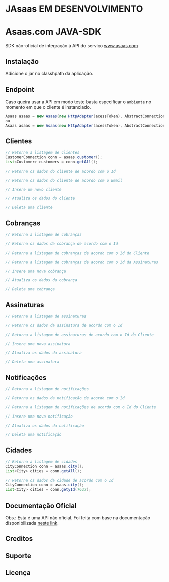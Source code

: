 # JAsaas EM DESENVOLVIMENTO

Asaas.com JAVA-SDK
=================

SDK não-oficial de integração á API do serviço www.asaas.com

Instalação
----------

Adicione o jar no classhpath da aplicação.

Endpoint
--------

Caso queira usar a API em modo teste basta especificar o `ambiente` no momento em que o cliente é instanciado.

```java
Asaas asaas = new Asaas(new HttpAdapter(acessToken), AbstractConnection.AMBIENTE_HOMOLOGACAO);
ou
Asaas asaas = new Asaas(new HttpAdapter(acessToken), AbstractConnection.AMBIENTE_PRODUCAO);
```


Clientes
--------

```java
// Retorna a listagem de clientes
CustomerConnection conn = asaas.customer();
List<Customer> customers = conn.getAll();

// Retorna os dados do cliente de acordo com o Id

// Retorna os dados do cliente de acordo com o Email

// Insere um novo cliente

// Atualiza os dados do cliente

// Deleta uma cliente
```


Cobranças
------------

```java
// Retorna a listagem de cobranças

// Retorna os dados da cobrança de acordo com o Id

// Retorna a listagem de cobranças de acordo com o Id do Cliente

// Retorna a listagem de cobranças de acordo com o Id da Assinaturas

// Insere uma nova cobrança

// Atualiza os dados da cobrança

// Deleta uma cobrança
```


Assinaturas
------------

```java
// Retorna a listagem de assinaturas

// Retorna os dados da assinatura de acordo com o Id

// Retorna a listagem de assinaturas de acordo com o Id do Cliente

// Insere uma nova assinatura

// Atualiza os dados da assinatura

// Deleta uma assinatura
```


Notificações
------------

```java
// Retorna a listagem de notificações

// Retorna os dados da notificação de acordo com o Id

// Retorna a listagem de notificações de acordo com o Id do Cliente

// Insere uma nova notificação

// Atualiza os dados da notificação

// Deleta uma notificação
```


Cidades
------

```java
// Retorna a listagem de cidades
CityConnection conn = asaas.city();
List<City> cities = conn.getAll();
        
// Retorna os dados da cidade de acordo com o Id
CityConnection conn = asaas.city();
List<City> cities = conn.getyId(7637);

```

Documentação Oficial
--------------------

Obs.: Esta é uma API não oficial. Foi feita com base na documentação disponibilizada [neste link](https://docs.google.com/document/d/1XUJRHY_0nd45CzFK5EmjDK92qgaQJGMxT0rjZriTk-g).


Creditos
--------



Suporte
-------


Licença
-------

